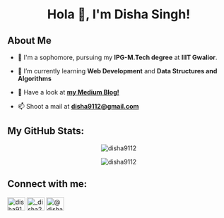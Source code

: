 <h1 align="center">Hola 👋, I'm Disha Singh!</h1>

## About Me

- 🔭 I'm a sophomore, pursuing my **IPG-M.Tech degree** at **IIIT Gwalior**.

- 🌱 I’m currently learning **Web Development** and **Data Structures and Algorithms**

- 📝 Have a look at [**my Medium Blog!**](https://medium.com/@disha9112)

- 📫 Shoot a mail at **disha9112@gmail.com**

## My GitHub Stats:

<div align="center">
<p><img align="center" src="https://github-readme-stats.vercel.app/api?username=disha9112&show_icons=true&theme=dracula" alt="disha9112" />

<p><img align="center" src="https://github-readme-streak-stats.herokuapp.com?user=disha9112&theme=dracula&date_format=M%20j%5B%2C%20Y%5D" alt="disha9112" /></p>
</div>

## Connect with me:

<p align="left">
<a href="https://linkedin.com/in/disha9112" target="blank"><img align="center" src="https://raw.githubusercontent.com/rahuldkjain/github-profile-readme-generator/master/src/images/icons/Social/linked-in-alt.svg" alt="disha9112" height="30" width="40" /></a>
<a href="https://instagram.com/_disha291_" target="blank"><img align="center" src="https://raw.githubusercontent.com/rahuldkjain/github-profile-readme-generator/master/src/images/icons/Social/instagram.svg" alt="_disha291_" height="30" width="40" /></a>
<a href="https://medium.com/@disha9112" target="blank"><img align="center" src="https://raw.githubusercontent.com/rahuldkjain/github-profile-readme-generator/master/src/images/icons/Social/medium.svg" alt="@disha9112" height="30" width="40" /></a>
</p>

